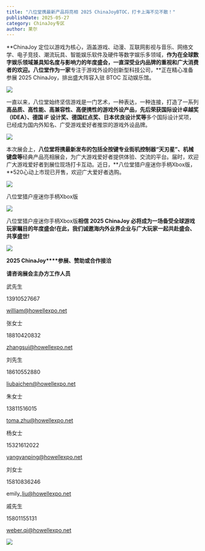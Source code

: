 ```yaml
---
title: "八位堂携最新产品将亮相 2025 ChinaJoyBTOC，打卡上海不见不散！"
publishDate: 2025-05-27
category: ChinaJoy专区
author: 莱尔
---
```


**ChinaJoy 定位以游戏为核心，涵盖游戏、动漫、互联网影视与音乐、网络文学、电子竞技、潮流玩具、智能娱乐软件及硬件等数字娱乐多领域，**作为在全球数字娱乐领域兼具知名度与影响力的年度盛会，一直深受业内品牌的重视和广大消费者的欢迎。**八位堂**作为一家**专注于游戏外设的创新型科技公司，**正在精心准备参展 2025 ChinaJoy，排出盛大阵容入驻 BTOC 互动娱乐馆。

![](https://ec-net-1251389766.cos.ap-shanghai.myqcloud.com/wp-content/uploads/2025/05/20250527145924451.png)

一直以来，八位堂始终坚信游戏是一门艺术，一种表达，一种连接，打造了一系列**高品质、高性能、高兼容性、高便携性的游戏外设产品，**先后荣获**国际设计卓越奖（IDEA）、德国 iF 设计奖、德国红点奖、日本优良设计奖等**多个国际设计奖项，已经成为国内外知名、广受游戏爱好者推崇的游戏外设品牌。

![](https://ec-net-1251389766.cos.ap-shanghai.myqcloud.com/wp-content/uploads/2025/05/20250527145940872.png)

本次展会上，**八位堂将携最新发布的包括全按键专业街机控制器“天刃星”、机械键盘等**经典产品亮相展会，为广大游戏爱好者提供体验、交流的平台。届时，欢迎广大游戏爱好者到展位现场打卡互动。近日，**八位堂猎户座迷你手柄Xbox版，**520心动上市现已开售，欢迎广大爱好者选购。

![](https://ec-net-1251389766.cos.ap-shanghai.myqcloud.com/wp-content/uploads/2025/05/20250527145952904.png)

八位堂猎户座迷你手柄Xbox版

![](https://ec-net-1251389766.cos.ap-shanghai.myqcloud.com/wp-content/uploads/2025/05/20250527145958230.png)

八位堂猎户座迷你手柄Xbox版**相信 2025 ChinaJoy 必将成为一场备受全球游戏玩家瞩目的年度盛会!在此，我们诚邀海内外业界企业与广大玩家一起共赴盛会、共享盛世!**

![](https://ec-net-1251389766.cos.ap-shanghai.myqcloud.com/wp-content/uploads/2025/05/20250527150008289.png)

**2025 ChinaJoy****参展、赞助或合作接洽**

**请咨询展会主办方工作人员**

武先生

13910527667

william@howellexpo.net

张女士

18810420832

zhangsui@howellexpo.net

刘先生

18610552880

liubaichen@howellexpo.net

朱女士

13811516015

toma.zhu@howellexpo.net

杨女士

15321612022

yangyanping@howellexpo.net

刘女士

15810836246

emily\_liu@howellexpo.net

戚先生

15801155131

weber.qi@howellexpo.net

![](https://ec-net-1251389766.cos.ap-shanghai.myqcloud.com/wp-content/uploads/2025/05/20250527151157933.png)
